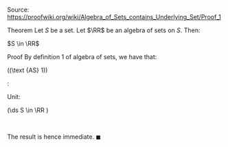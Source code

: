 # 

Source: https://proofwiki.org/wiki/Algebra_of_Sets_contains_Underlying_Set/Proof_1

Theorem
Let $S$ be a set.
Let $\RR$ be an algebra of sets on $S$.
Then:

$S \in \RR$


Proof
By definition $1$ of algebra of sets, we have that:




\((\text {AS} 1)\)  

$:$  



Unit:   



\(\ds S \in \RR \)   







  

The result is hence immediate.
$\blacksquare$





